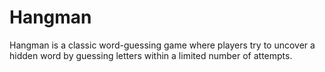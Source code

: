 # Hangman
Hangman is a classic word-guessing game where players try to uncover a hidden word by guessing letters within a limited number of attempts.
